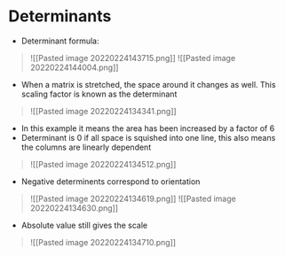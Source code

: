 # Determinants
- Determinant formula:
>![[Pasted image 20220224143715.png]]
>![[Pasted image 20220224144004.png]]
- When a matrix is stretched, the space around it changes as well. This scaling factor is known as the determinant
>![[Pasted image 20220224134341.png]]
- In this example it means the area has been increased by a factor of 6
- Determinant is 0 if all space is squished into one line, this also means the columns are linearly dependent 
>![[Pasted image 20220224134512.png]]
- Negative determinents correspond to orientation
>![[Pasted image 20220224134619.png]]
>![[Pasted image 20220224134630.png]]
- Absolute value still gives the scale
>![[Pasted image 20220224134710.png]]